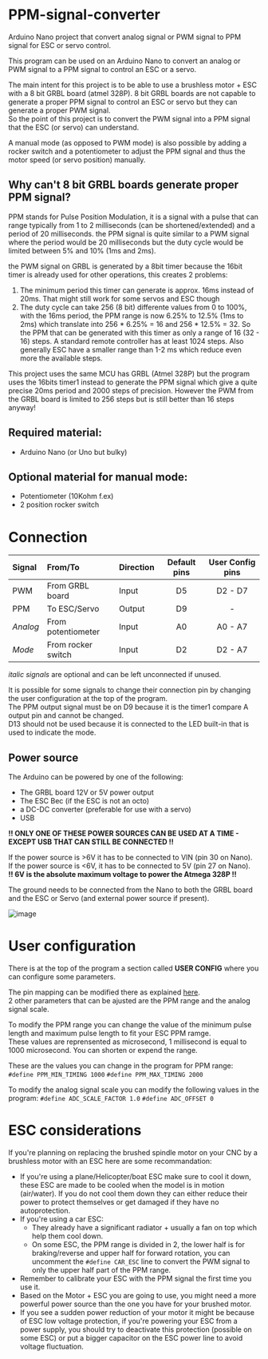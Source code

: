 # PPM-signal-converter
Arduino Nano project that convert analog signal or PWM signal to PPM signal for ESC or servo control.

This program can be used on an Arduino Nano to convert an analog or PWM signal to a PPM signal to control an ESC or a servo.

The main intent for this project is to be able to use a brushless motor + ESC with a 8 bit GRBL board (atmel 328P). 8 bit GRBL boards are not capable to generate a proper PPM signal to control an ESC or servo but they can generate a proper PWM signal.  
So the point of this project is to convert the PWM signal into a PPM signal that the ESC (or servo) can understand.

A manual mode (as opposed to PWM mode) is also possible by adding a rocker switch and a potentiometer to adjust the PPM signal and thus the motor speed (or servo position) manually.

## Why can't 8 bit GRBL boards generate proper PPM signal?
PPM stands for Pulse Position Modulation, it is a signal with a pulse that can range typically from 1 to 2 milliseconds (can be shortened/extended) and a period of 20 milliseconds. the PPM signal is quite similar to a PWM signal where the period would be 20 milliseconds but the duty cycle would be limited between 5% and 10% (1ms and 2ms).

the PWM signal on GRBL is generated by a 8bit timer because the 16bit timer is already used for other operations, this creates 2 problems:
1. The minimum period this timer can generate is approx. 16ms instead of 20ms. That might still work for some servos and ESC though
2. The duty cycle can take 256 (8 bit) differente values from 0 to 100%, with the 16ms period, the PPM range is now 6.25% to 12.5% (1ms to 2ms) which translate into 256 * 6.25% = 16 and 256 * 12.5% = 32. So the PPM that can be generated with this timer as only a range of 16 (32 - 16) steps. A standard remote controller has at least 1024 steps. Also generally ESC have a smaller range than 1-2 ms which reduce even more the available steps.

This project uses the same MCU has GRBL (Atmel 328P) but the program uses the 16bits timer1 instead to generate the PPM signal which give a quite precise 20ms period and 2000 steps of precision. However the PWM from the GRBL board is limited to 256 steps but is still better than 16 steps anyway!

## Required material:
- Arduino Nano (or Uno but bulky)

## Optional material for manual mode:
- Potentiometer (10Kohm f.ex)
- 2 position rocker switch

# Connection

|**Signal**|**From/To**|**Direction**|**Default pins**|**User Config pins**|
|:---|:---|:---|:---:|:---:|
|PWM|From GRBL board|Input|D5|D2 - D7|
|PPM|To ESC/Servo|Output|D9|-|
|*Analog*|From potentiometer|Input|A0|A0 - A7|
|*Mode*|From rocker switch|Input|D2|D2 - A7|

*italic signals* are optional and can be left unconnected if unused.

It is possible for some signals to change their connection pin by changing the user configuration at the top of the program.  
The PPM output signal must be on D9 because it is the timer1 compare A output pin and cannot be changed.  
D13 should not be used because it is connected to the LED built-in that is used to indicate the mode.  

## Power source

The Arduino can be powered by one of the following:

- The GRBL board 12V or 5V power output
- The ESC Bec (if the ESC is not an octo)
- a DC-DC converter (preferable for use with a servo)
- USB

__!! ONLY ONE OF THESE POWER SOURCES CAN BE USED AT A TIME - EXCEPT USB THAT CAN STILL BE CONNECTED !!__

If the power source is >6V it has to be connected to VIN (pin 30 on Nano).  
If the power source is <6V, it has to be connected to 5V (pin 27 on Nano).  
__!! 6V is the absolute maximum voltage to power the Atmega 328P !!__  

The ground needs to be connected from the Nano to both the GRBL board and the ESC or Servo (and external power source if present).

![image](https://user-images.githubusercontent.com/78042392/154761400-ad48a96c-f7a8-41bd-87b0-6aff9b1db608.png)

# User configuration

There is at the top of the program a section called **USER CONFIG** where you can configure some parameters.

The pin mapping can be modified there as explained [here](https://github.com/Volksolive/PPM-signal-converter/edit/main/README.md#connection).  
2 other parameters that can be ajusted are the PPM range and the analog signal scale.

To modify the PPM range you can change the value of the minimum pulse length and maximum pulse length to fit your ESC PPM ramge.  
These values are reprensented as microsecond, 1 millisecond is equal to 1000 microsecond.
You can shorten or expend the range.

These are the values you can change in the program for PPM range:  
`#define PPM_MIN_TIMING 1000`
`#define PPM_MAX_TIMING 2000`

To modify the analog signal scale you can modify the following values in the program:
`#define ADC_SCALE_FACTOR 1.0`
`#define ADC_OFFSET 0`

# ESC considerations
If you're planning on replacing the brushed spindle motor on your CNC by a brushless motor with an ESC here are some recommandation:
- If you're using a plane/Helicopter/boat ESC make sure to cool it down, these ESC are made to be cooled when the model is in motion (air/water). If you do not cool them down they can either reduce their power to protect themselves or get damaged if they have no autoprotection.
- If you're using a car ESC:
  - They already have a significant radiator + usually a fan on top which help them cool down.
  - On some ESC, the PPM range is divided in 2, the lower half is for braking/reverse and upper half for forward rotation, you can uncomment the `#define CAR_ESC` line to convert the PWM signal to only the upper half part of the PPM range.
- Remember to calibrate your ESC with the PPM signal the first time you use it.
- Based on the Motor + ESC you are going to use, you might need a more powerful power source than the one you have for your brushed motor.
- If you see a sudden power reduction of your motor it might be because of ESC low voltage protection, if you're powering your ESC from a power supply, you should try to deactivate this protection (possible on some ESC) or put a bigger capacitor on the ESC power line to avoid voltage fluctuation.
